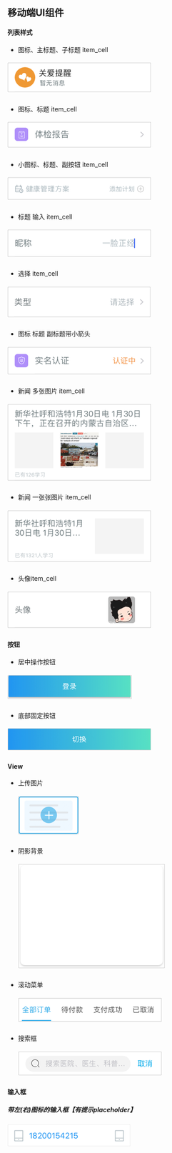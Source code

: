 ## 移动端UI组件

#### 列表样式

- 图标、主标题、子标题 item_cell

##### ![icon_main_sub_title_cell](./imgs/icon_main_sub_title_cell.png)

- 图标、标题 item_cell

##### ![icon_cell](./imgs/icon_cell.png)

- 小图标、标题、副按钮 item_cell

##### ![icon_title_cell](./imgs/icon_title_cell.png)

- 标题 输入 item_cell

##### ![input_cell](./imgs/input_cell.png)

- 选择 item_cell

##### ![text_cell](./imgs/text_cell.png)

- 图标 标题 副标题带小箭头

##### ![main_icon_subtitle_cell](./imgs/main_icon_subtitle_cell.png)

- 新闻 多张图片 item_cell
##### ![new_more_cell](./imgs/new_more_cell.png)
- 新闻 一张张图片 item_cell
##### ![new_more_cell](./imgs/news_one_cell.png)

- 头像item_cell

##### ![profile_cell](./imgs/profile_cell.png)



#### 按钮

- 居中操作按钮

##### ![center_btn](./imgs/center_btn.png)

- 底部固定按钮

##### ![full_btn](./imgs/full_btn.png)



#### View

- 上传图片

  ##### ![upload_img](./imgs/upload_img.png)


- 阴影背景

  ##### ![shadow_view](./imgs/shadow_view.png)

- 滚动菜单

  ##### ![scroll_titleview](./imgs/scroll_titleview.png)

- 搜索框

  ##### ![search_bar](./imgs/search_bar.png)


#### 输入框

##### 带左(右)图标的输入框【有提示placeholder】

##### ![](./imgs/ic_input_textfiled.png)